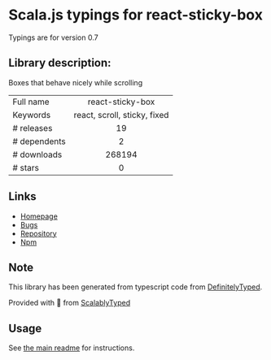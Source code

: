 
# Scala.js typings for react-sticky-box

Typings are for version 0.7

## Library description:
Boxes that behave nicely while scrolling

|                    |                 |
| ------------------ | :-------------: |
| Full name          | react-sticky-box |
| Keywords           | react, scroll, sticky, fixed |
| # releases         | 19 |
| # dependents       | 2 |
| # downloads        | 268194 |
| # stars            | 0 |

## Links
- [Homepage](https://github.com/danielberndt/react-sticky-box#readme)
- [Bugs](https://github.com/danielberndt/react-sticky-box/issues)
- [Repository](https://github.com/danielberndt/react-sticky-box)
- [Npm](https://www.npmjs.com/package/react-sticky-box)
    


## Note
This library has been generated from typescript code from [DefinitelyTyped](https://definitelytyped.org).

Provided with :purple_heart: from [ScalablyTyped](https://github.com/oyvindberg/ScalablyTyped)

## Usage
See [the main readme](../../readme.md) for instructions.


